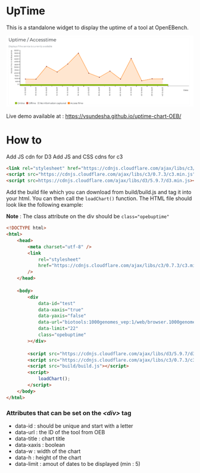 # UpTime

This is a standalone widget to display the uptime of a tool at OpenEBench.

![Alt text](docs/images/screenshot.png 'Screenshot')

Live demo available at : https://vsundesha.github.io/uptime-chart-OEB/

# How to

Add JS cdn for D3
Add JS and CSS cdns for c3

```html
<link rel="stylesheet" href="https://cdnjs.cloudflare.com/ajax/libs/c3/0.7.3/c3.min.css" />
<script src="https://cdnjs.cloudflare.com/ajax/libs/c3/0.7.3/c3.min.js"></script>
<script src=https://cdnjs.cloudflare.com/ajax/libs/d3/5.9.7/d3.min.js></script>
```

Add the build file which you can download from build/build.js and tag it into your html. You can then call the `loadChart()` function. The HTML file should look like the following example:

**Note** : The class attribute on the div should be `class="opebuptime"`

```html
<!DOCTYPE html>
<html>
	<head>
		<meta charset="utf-8" />
		<link
			rel="stylesheet"
			href="https://cdnjs.cloudflare.com/ajax/libs/c3/0.7.3/c3.min.css"
		/>
	</head>

	<body>
		<div
			data-id="test"
			data-xaxis="true"
			data-yaxis="false"
			data-url="biotools:1000genomes_vep:1/web/browser.1000genomes.org"
			data-limit="22"
			class="opebuptime"
		></div>

		<script src="https://cdnjs.cloudflare.com/ajax/libs/d3/5.9.7/d3.min.js"></script>
		<script src="https://cdnjs.cloudflare.com/ajax/libs/c3/0.7.3/c3.min.js"></script>
		<script src="build/build.js"></script>
		<script>
			loadChart();
		</script>
	</body>
</html>
```

### Attributes that can be set on the _<div\>_ tag

-   data-id : should be unique and start with a letter
-   data-url : the ID of the tool from OEB
-   data-title : chart title
-   data-xaxis : boolean
-   data-w : width of the chart
-   data-h : height of the chart
-   data-limit : amout of dates to be displayed (min : 5)
